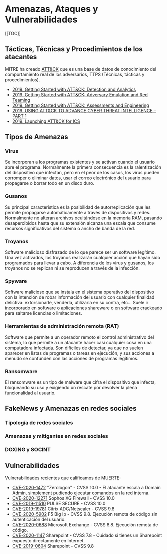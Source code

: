 # Amenazas, Ataques y Vulnerabilidades

[[TOC]]

## Tácticas, Técnicas y Procedimientos de los atacantes
MITRE ha creado [ATT&CK](https://attack.mitre.org) que es una base de datos de conocimiento del comportamiento real de los adversarios, TTPS (Técnicas, tácticas y procedimientos).

- [2019. Getting Started with ATT&CK: Detection and Analytics](https://medium.com/mitre-attack/getting-started-with-attack-detection-a8e49e4960d0)
- [2019. Getting Started with ATT&CK: Adversary Emulation and Red Teaming](https://medium.com/mitre-attack/getting-started-with-attack-red-29f074ccf7e3)
- [2019. Getting Started with ATT&CK: Assessments and Engineering](https://medium.com/mitre-attack/getting-started-with-attack-assessment-cc0b01769cb4)
- [2019. USING ATT&CK TO ADVANCE CYBER THREAT INTELLIGENCE – PART 1](https://www.mitre.org/capabilities/cybersecurity/overview/cybersecurity-blog/using-attck-to-advance-cyber-threat)
- [2019. Launching ATT&CK for ICS](https://medium.com/mitre-attack/launching-attack-for-ics-2be4d2fb9b8)


## Tipos de Amenazas

### Virus

Se incorporan a los programas existentes y se activan cuando el usuario abre el programa. Normalmente la primera consecuencia es la ralentización 
del dispositivo que infectan, pero en el peor de los casos, los virus pueden corromper o eliminar datos, usar el correo electrónico del usuario 
para propagarse o borrar todo en un disco duro.

### Gusanos

Su principal característica es la posibilidad de autorreplicación que les permite propagarse automáticamente a través de dispositivos y redes. 
Normalmente no alteran archivos ocultándose en la memoria RAM, pasando desapercibidos hasta que su extensión alcanza una escala que consume recursos
 significativos del sistema o ancho de banda de la red.
 
### Troyanos

Software malicioso disfrazado de lo que parece ser un software legítimo. Una vez activados, los troyanos realizarán cualquier acción que hayan sido
programados para llevar a cabo. A diferencia de los virus y gusanos, los troyanos no se replican ni se reproducen a través de la infección.

### Spyware

Software malicioso que se instala en el sistema operativo del dispositivo con la intención de robar información del usuario con cualquier finalidad
delictiva: extorsionarle, venderla, utilizarla en su contra, etc… Suele ir incorporado en software o aplicaciones shareware o en software crackeado
para saltarse licencias o limitaciones.

### Herramientas de administración remota (RAT)

Software que permite a un operador remoto el control administrativo del sistema, lo que permite a un atacante hacer casi cualquier cosa en una
computadora infectada. Son difíciles de detectar, ya que no suelen aparecer en listas de programas o tareas en ejecución, y sus acciones a
menudo se confunden con las acciones de programas legítimos.

### Ransomware

El ransomware es un tipo de malware que cifra el dispositivo que infecta, bloqueando su uso y exigiendo un rescate por devolver la plena
funcionalidad al usuario.

## FakeNews y Amenazas en redes sociales

### Tipología de redes sociales

### Amenazas y mitigantes en redes sociales

### DOXING y SOCINT

## Vulnerabilidades
Vulnerabilidades recientes que calificamos de MUERTE:
- [CVE-2020-1472](https://portal.msrc.microsoft.com/en-US/security-guidance/advisory/CVE-2020-1472) "Zerologon" - CVSS 10.0 - El atacante escala a Domain Admin, simplement pudiendo ejecutar comandos en la red interna. 
- [CVE-2020-12271](https://es-la.tenable.com/blog/cve-2020-12271-zero-day-sql-injection-vulnerability-in-sophos-xg-firewall-exploited-in-the-wild) Sophos XG Firewall - CVSS 10.0
- [CVE-2019-11510](https://kb.pulsesecure.net/articles/Pulse_Security_Advisories/SA44101/) PULSE SECURE - CVSS 10.0
- [CVE-2019-19781](https://support.citrix.com/article/CTX267027) Citrix ADC/Netscaler - CVSS 9.8
- [CVE-2020-5902](https://www.f5.com/services/support/big-ip-vulnerability-cve-2020-5902) F5 Big Ip - CVSS 9.8. Ejecución remota de código sin autenticación del usuario.
- [CVE-2020-0688](https://portal.msrc.microsoft.com/en-US/security-guidance/advisory/CVE-2020-0688) Microsoft Exchange - CVSS 8.8.  Ejecución remota de código.
- [CVE-2020-1147](https://portal.msrc.microsoft.com/en-US/security-guidance/advisory/CVE-2020-1147) Sharepoint - CVSS 7.8 - Cuidado si tienes un Sharepoint expuesto directamente en Internet.
- [CVE-2019-0604](https://portal.msrc.microsoft.com/en-US/security-guidance/advisory/CVE-2019-0604) Sharepoint - CVSS 9.8





